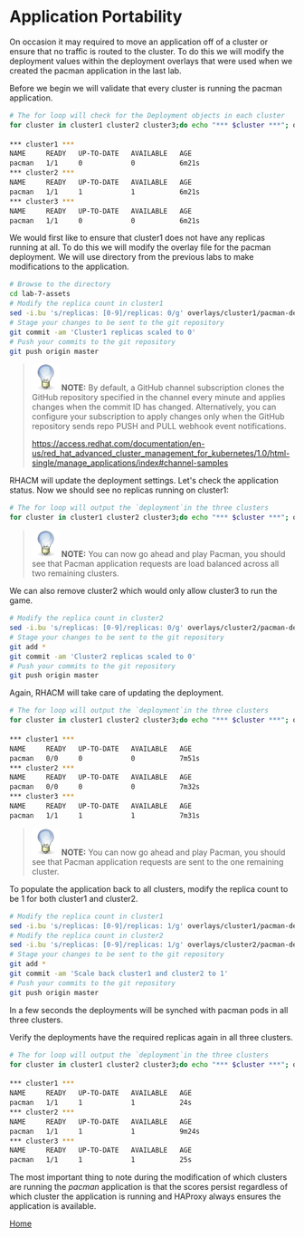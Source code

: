 # Application Portability
On occasion it may required to move an application off of a cluster or ensure that no traffic is routed to the cluster. To do this we will modify the deployment values within the deployment overlays that were used when we created the pacman application in the last lab.

Before we begin we will validate that every cluster is running the pacman application.
~~~sh
# The for loop will check for the Deployment objects in each cluster
for cluster in cluster1 cluster2 cluster3;do echo "*** $cluster ***"; oc get deployment --context $cluster -n pacman;done

*** cluster1 ***
NAME     READY   UP-TO-DATE   AVAILABLE   AGE
pacman   1/1     0            0           6m21s
*** cluster2 ***
NAME     READY   UP-TO-DATE   AVAILABLE   AGE
pacman   1/1     1            1           6m21s
*** cluster3 ***
NAME     READY   UP-TO-DATE   AVAILABLE   AGE
pacman   1/1     0            0           6m21s
~~~

We would first like to ensure that cluster1 does not have any replicas running at all. To do this we will modify the overlay file for the pacman deployment. We will use directory from the previous labs to make modifications to the application. 

~~~sh
# Browse to the directory 
cd lab-7-assets
# Modify the replica count in cluster1
sed -i.bu 's/replicas: [0-9]/replicas: 0/g' overlays/cluster1/pacman-deployment.yaml
# Stage your changes to be sent to the git repository
git commit -am 'Cluster1 replicas scaled to 0'
# Push your commits to the git repository
git push origin master
~~~

> ![TIP](assets/tip-icon.png) **NOTE:** By default, a GitHub channel subscription clones the GitHub repository specified in the channel every minute and applies changes when the commit ID has changed. Alternatively, you can configure your subscription to apply changes only when the GitHub repository sends repo PUSH and PULL webhook event notifications.
> 
> https://access.redhat.com/documentation/en-us/red_hat_advanced_cluster_management_for_kubernetes/1.0/html-single/manage_applications/index#channel-samples

RHACM will update the deployment settings. Let's check the application status.
Now we should see no replicas running on cluster1:

~~~sh
# The for loop will output the `deployment`in the three clusters
for cluster in cluster1 cluster2 cluster3;do echo "*** $cluster ***"; oc get deployment --context $cluster -n pacman;done
~~~

> ![TIP](assets/tip-icon.png) **NOTE:** You can now go ahead and play Pacman, you should see that Pacman application requests are load balanced across all two remaining clusters.

We can also remove cluster2 which would only allow cluster3 to run the game.

~~~sh
# Modify the replica count in cluster2
sed -i.bu 's/replicas: [0-9]/replicas: 0/g' overlays/cluster2/pacman-deployment.yaml
# Stage your changes to be sent to the git repository
git add *
git commit -am 'Cluster2 replicas scaled to 0'
# Push your commits to the git repository
git push origin master
~~~

Again, RHACM will take care of updating the deployment.

~~~sh
# The for loop will output the `deployment`in the three clusters
for cluster in cluster1 cluster2 cluster3;do echo "*** $cluster ***"; oc get deployment --context $cluster -n pacman;done

*** cluster1 ***
NAME     READY   UP-TO-DATE   AVAILABLE   AGE
pacman   0/0     0            0           7m51s
*** cluster2 ***
NAME     READY   UP-TO-DATE   AVAILABLE   AGE
pacman   0/0     0            0           7m32s
*** cluster3 ***
NAME     READY   UP-TO-DATE   AVAILABLE   AGE
pacman   1/1     1            1           7m31s
~~~

> ![TIP](assets/tip-icon.png) **NOTE:** You can now go ahead and play Pacman, you should see that Pacman application requests are sent to the one remaining cluster.

To populate the application back to all clusters, modify the replica count to be 1 for both cluster1 and cluster2.

~~~sh
# Modify the replica count in cluster1
sed -i.bu 's/replicas: [0-9]/replicas: 1/g' overlays/cluster1/pacman-deployment.yaml
# Modify the replica count in cluster2
sed -i.bu 's/replicas: [0-9]/replicas: 1/g' overlays/cluster2/pacman-deployment.yaml
# Stage your changes to be sent to the git repository
git add *
git commit -am 'Scale back cluster1 and cluster2 to 1'
# Push your commits to the git repository
git push origin master
~~~

In a few seconds the deployments will be synched with pacman pods in all three clusters.

Verify the deployments have the required replicas again in all three clusters.

~~~sh
# The for loop will output the `deployment`in the three clusters
for cluster in cluster1 cluster2 cluster3;do echo "*** $cluster ***"; oc get deployment --context $cluster -n pacman;done

*** cluster1 ***
NAME     READY   UP-TO-DATE   AVAILABLE   AGE
pacman   1/1     1            1           24s
*** cluster2 ***
NAME     READY   UP-TO-DATE   AVAILABLE   AGE
pacman   1/1     1            1           9m24s
*** cluster3 ***
NAME     READY   UP-TO-DATE   AVAILABLE   AGE
pacman   1/1     1            1           25s
~~~

The most important thing to note during the modification of which clusters are running the
*pacman* application is that the scores persist regardless of which cluster the application is running and HAProxy always ensures the application is available.


[Home](./README.md)
